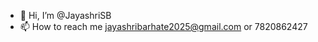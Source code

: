 - 👋 Hi, I’m @JayashriSB
- 📫 How to reach me jayashribarhate2025@gmail.com or 7820862427

<!---
JayashriSB/JayashriSB is a ✨ special ✨ repository because its `README.md` (this file) appears on your GitHub profile.
You can click the Preview link to take a look at your changes.
- 🌱 I’m currently 
--->

